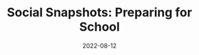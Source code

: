 ---
title: "Social Snapshots: Preparing for School"
show_title_on_cover: false
date: "2022-08-12"
version: 4
volume: 1
issue: 2
category: "Social Snapshots"
format: "comic-strip-v2022_2"
synopsis: "Zeanne teaches Zene how to get ready for school."
download_link: "https://drive.google.com/file/d/17fHx0SXVLVMBLhOV6W6iLnvRVSKle3TN/view?usp=sharing"
url: "https://au-venturous-buddy.github.io/ZNZN-V4-MBEI-V1-I2/"
modes_v2: [
    {mode_name: "Original", scenes: ["00", "01", "03-Onsite Original", "04", "05-Onsite Original", "06", "07-Onsite Original", "08", "09-Onsite Original", "10", "11-Onsite Original", "12", "13-Onsite Original", "14", "15-Onsite Original", "16", "17-Onsite Original", "18", "21-Onsite Original", "22", "23-Onsite Original", "24", "25-Onsite Original", "26", "27-Onsite Original", "28"]},
    {mode_name: "Onsite with Paperless Books and Notebooks", scenes: ["00", "01", "03-Onsite Paperless", "04", "05-Onsite Paperless", "06", "07-Onsite Paperless", "08", "09-Onsite Paperless", "10", "11-Onsite Paperless", "12", "13-Onsite Paperless", "14", "21-Onsite Paperless", "22", "23-Onsite Paperless", "24", "25-Onsite Paperless", "26", "27-Onsite Paperless", "28"]},
    {mode_name: "Onsite with Health Protocols", scenes: ["00", "01", "03-Onsite Health", "04", "05-Onsite Health", "06", "07-Onsite Health", "08", "09-Onsite Health", "10", "11-Onsite Health", "12", "13-Onsite Health", "14", "15-Onsite Health", "16", "17-Onsite Health", "18", "19-Onsite Health", "20", "21-Onsite Health", "22", "23-Onsite Health", "24", "25-Onsite Health", "26", "27-Onsite Health", "28"]},
    {mode_name: "Onsite with Health Protocols and Paperless Books and Notebooks", scenes: ["00", "01", "03-Onsite Paperless Health", "04", "05-Onsite Paperless Health", "06", "07-Onsite Paperless Health", "08", "09-Onsite Paperless Health", "10", "11-Onsite Paperless Health", "12", "13-Onsite Paperless Health", "14", "19-Onsite Paperless Health", "20", "21-Onsite Paperless Health", "22", "23-Onsite Paperless Health", "24", "25-Onsite Paperless Health", "26", "27-Onsite Paperless Health", "28"]},
    {mode_name: "Offsite/Online", scenes: ["00", "02"]}
]
---